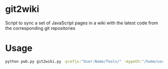 git2wiki
========

Script to sync a set of JavaScript pages in a wiki with the latest code from the corresponding git repositories

Usage
=====
```Bash
python pwb.py git2wiki.py -prefix:"User:Name/Tools/" -mypath:"/home/username/GitHub/" -github:username -track
```
